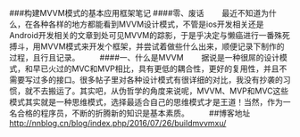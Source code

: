 
###构建MVVM模式的基本应用框架笔记
####零、废话
　　最近不知道为什么，在各种各样的地方都能看到MVVM设计模式，不管是ios开发相关还是Android开发相关的文章到处可见MVVM的踪影，于是乎决定与懒癌进行一番殊死搏斗，用MVVM模式来开发个框架，并尝试着做些什么出来，顺便记录下制作的过程，且行且记录。
　　
####一、什么是MVVM
　　据说是一种很屌的设计模式，和早已火过的MVC和MVP相比，具有更低的耦合性，更好的复用性，并且不需要写过多的接口。很多帖子里对各种设计模式有很详细的对比，我没有抄袭的习惯，就不去搬运了。其实吧，从伪哲学的角度来说呢，MVVM、MVP和MVC这些模式其实就是一种思维模式，选择最适合自己的思维模式才是王道！当然，作为一名合格的程序员，不断的折腾新的知识是基本素质。
　　
##博客地址 http://nnblog.cn/blog/index.php/2016/07/26/buildmvvmxu/
